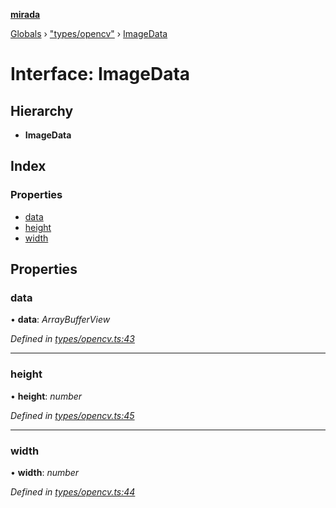 **[mirada](../README.md)**

[Globals](../README.md) › ["types/opencv"](../modules/_types_opencv_.md) › [ImageData](_types_opencv_.imagedata.md)

# Interface: ImageData

## Hierarchy

* **ImageData**

## Index

### Properties

* [data](_types_opencv_.imagedata.md#data)
* [height](_types_opencv_.imagedata.md#height)
* [width](_types_opencv_.imagedata.md#width)

## Properties

###  data

• **data**: *ArrayBufferView*

*Defined in [types/opencv.ts:43](https://github.com/cancerberoSgx/mirada/blob/d67acf6/mirada/src/types/opencv.ts#L43)*

___

###  height

• **height**: *number*

*Defined in [types/opencv.ts:45](https://github.com/cancerberoSgx/mirada/blob/d67acf6/mirada/src/types/opencv.ts#L45)*

___

###  width

• **width**: *number*

*Defined in [types/opencv.ts:44](https://github.com/cancerberoSgx/mirada/blob/d67acf6/mirada/src/types/opencv.ts#L44)*